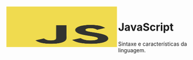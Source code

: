 <div style="display:inline_block">
    <img align="left" height="110" width="300" alt="JavaScript" src="https://raw.githubusercontent.com/devicons/devicon/master/icons/javascript/javascript-original.svg">
</div>

# JavaScript
Sintaxe e características da linguagem.